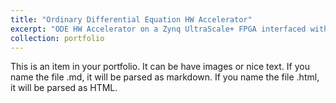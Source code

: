 ```yaml
---
title: "Ordinary Differential Equation HW Accelerator"
excerpt: "ODE HW Accelerator on a Zynq UltraScale+ FPGA interfaced with physics application.<br/><img src='/images/ode_accelerator_vivado.png' width='500'>"
collection: portfolio
---
```


This is an item in your portfolio. It can be have images or nice text. If you name the file .md, it will be parsed as markdown. If you name the file .html, it will be parsed as HTML. 

